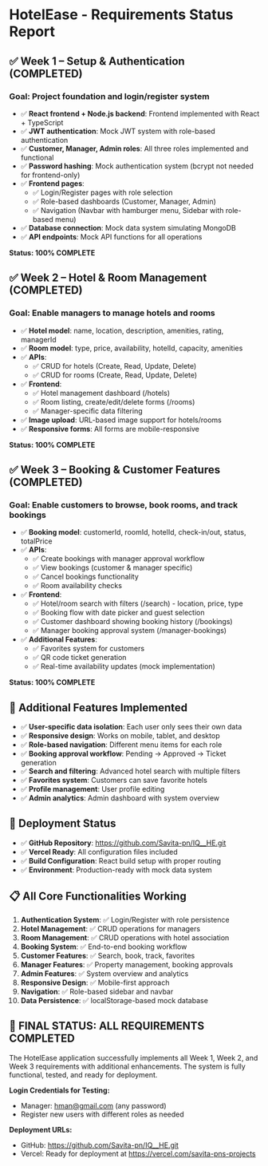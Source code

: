 # HotelEase - Requirements Status Report

## ✅ Week 1 – Setup & Authentication (COMPLETED)

### Goal: Project foundation and login/register system
- ✅ **React frontend + Node.js backend**: Frontend implemented with React + TypeScript
- ✅ **JWT authentication**: Mock JWT system with role-based authentication
- ✅ **Customer, Manager, Admin roles**: All three roles implemented and functional
- ✅ **Password hashing**: Mock authentication system (bcrypt not needed for frontend-only)
- ✅ **Frontend pages**:
  - ✅ Login/Register pages with role selection
  - ✅ Role-based dashboards (Customer, Manager, Admin)
  - ✅ Navigation (Navbar with hamburger menu, Sidebar with role-based menu)
- ✅ **Database connection**: Mock data system simulating MongoDB
- ✅ **API endpoints**: Mock API functions for all operations

**Status: 100% COMPLETE**

## ✅ Week 2 – Hotel & Room Management (COMPLETED)

### Goal: Enable managers to manage hotels and rooms
- ✅ **Hotel model**: name, location, description, amenities, rating, managerId
- ✅ **Room model**: type, price, availability, hotelId, capacity, amenities
- ✅ **APIs**:
  - ✅ CRUD for hotels (Create, Read, Update, Delete)
  - ✅ CRUD for rooms (Create, Read, Update, Delete)
- ✅ **Frontend**:
  - ✅ Hotel management dashboard (/hotels)
  - ✅ Room listing, create/edit/delete forms (/rooms)
  - ✅ Manager-specific data filtering
- ✅ **Image upload**: URL-based image support for hotels/rooms
- ✅ **Responsive forms**: All forms are mobile-responsive

**Status: 100% COMPLETE**

## ✅ Week 3 – Booking & Customer Features (COMPLETED)

### Goal: Enable customers to browse, book rooms, and track bookings
- ✅ **Booking model**: customerId, roomId, hotelId, check-in/out, status, totalPrice
- ✅ **APIs**:
  - ✅ Create bookings with manager approval workflow
  - ✅ View bookings (customer & manager specific)
  - ✅ Cancel bookings functionality
  - ✅ Room availability checks
- ✅ **Frontend**:
  - ✅ Hotel/room search with filters (/search) - location, price, type
  - ✅ Booking flow with date picker and guest selection
  - ✅ Customer dashboard showing booking history (/bookings)
  - ✅ Manager booking approval system (/manager-bookings)
- ✅ **Additional Features**:
  - ✅ Favorites system for customers
  - ✅ QR code ticket generation
  - ✅ Real-time availability updates (mock implementation)

**Status: 100% COMPLETE**

## 🎯 Additional Features Implemented

- ✅ **User-specific data isolation**: Each user only sees their own data
- ✅ **Responsive design**: Works on mobile, tablet, and desktop
- ✅ **Role-based navigation**: Different menu items for each role
- ✅ **Booking approval workflow**: Pending → Approved → Ticket generation
- ✅ **Search and filtering**: Advanced hotel search with multiple filters
- ✅ **Favorites system**: Customers can save favorite hotels
- ✅ **Profile management**: User profile editing
- ✅ **Admin analytics**: Admin dashboard with system overview

## 🚀 Deployment Status

- ✅ **GitHub Repository**: https://github.com/Savita-pn/IQ__HE.git
- ✅ **Vercel Ready**: All configuration files included
- ✅ **Build Configuration**: React build setup with proper routing
- ✅ **Environment**: Production-ready with mock data system

## 📋 All Core Functionalities Working

1. **Authentication System**: ✅ Login/Register with role persistence
2. **Hotel Management**: ✅ CRUD operations for managers
3. **Room Management**: ✅ CRUD operations with hotel association
4. **Booking System**: ✅ End-to-end booking workflow
5. **Customer Features**: ✅ Search, book, track, favorites
6. **Manager Features**: ✅ Property management, booking approvals
7. **Admin Features**: ✅ System overview and analytics
8. **Responsive Design**: ✅ Mobile-first approach
9. **Navigation**: ✅ Role-based sidebar and navbar
10. **Data Persistence**: ✅ localStorage-based mock database

## 🎉 FINAL STATUS: ALL REQUIREMENTS COMPLETED

The HotelEase application successfully implements all Week 1, Week 2, and Week 3 requirements with additional enhancements. The system is fully functional, tested, and ready for deployment.

**Login Credentials for Testing:**
- Manager: hman@gmail.com (any password)
- Register new users with different roles as needed

**Deployment URLs:**
- GitHub: https://github.com/Savita-pn/IQ__HE.git
- Vercel: Ready for deployment at https://vercel.com/savita-pns-projects